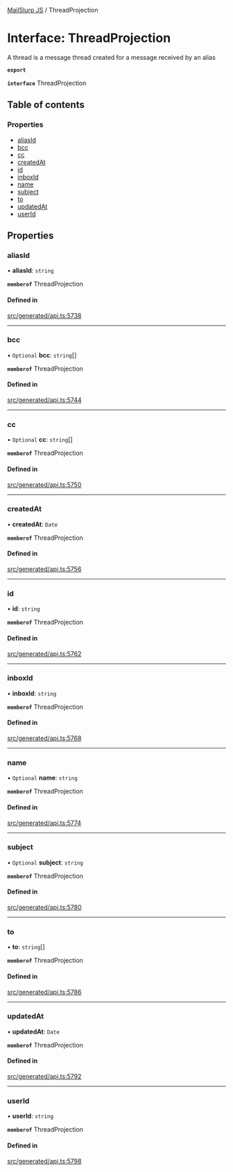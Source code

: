 [MailSlurp JS](../README.md) / ThreadProjection

# Interface: ThreadProjection

A thread is a message thread created for a message received by an alias

**`export`**

**`interface`** ThreadProjection

## Table of contents

### Properties

- [aliasId](ThreadProjection.md#aliasid)
- [bcc](ThreadProjection.md#bcc)
- [cc](ThreadProjection.md#cc)
- [createdAt](ThreadProjection.md#createdat)
- [id](ThreadProjection.md#id)
- [inboxId](ThreadProjection.md#inboxid)
- [name](ThreadProjection.md#name)
- [subject](ThreadProjection.md#subject)
- [to](ThreadProjection.md#to)
- [updatedAt](ThreadProjection.md#updatedat)
- [userId](ThreadProjection.md#userid)

## Properties

### aliasId

• **aliasId**: `string`

**`memberof`** ThreadProjection

#### Defined in

[src/generated/api.ts:5738](https://github.com/mailslurp/mailslurp-client/blob/5523864/src/generated/api.ts#L5738)

___

### bcc

• `Optional` **bcc**: `string`[]

**`memberof`** ThreadProjection

#### Defined in

[src/generated/api.ts:5744](https://github.com/mailslurp/mailslurp-client/blob/5523864/src/generated/api.ts#L5744)

___

### cc

• `Optional` **cc**: `string`[]

**`memberof`** ThreadProjection

#### Defined in

[src/generated/api.ts:5750](https://github.com/mailslurp/mailslurp-client/blob/5523864/src/generated/api.ts#L5750)

___

### createdAt

• **createdAt**: `Date`

**`memberof`** ThreadProjection

#### Defined in

[src/generated/api.ts:5756](https://github.com/mailslurp/mailslurp-client/blob/5523864/src/generated/api.ts#L5756)

___

### id

• **id**: `string`

**`memberof`** ThreadProjection

#### Defined in

[src/generated/api.ts:5762](https://github.com/mailslurp/mailslurp-client/blob/5523864/src/generated/api.ts#L5762)

___

### inboxId

• **inboxId**: `string`

**`memberof`** ThreadProjection

#### Defined in

[src/generated/api.ts:5768](https://github.com/mailslurp/mailslurp-client/blob/5523864/src/generated/api.ts#L5768)

___

### name

• `Optional` **name**: `string`

**`memberof`** ThreadProjection

#### Defined in

[src/generated/api.ts:5774](https://github.com/mailslurp/mailslurp-client/blob/5523864/src/generated/api.ts#L5774)

___

### subject

• `Optional` **subject**: `string`

**`memberof`** ThreadProjection

#### Defined in

[src/generated/api.ts:5780](https://github.com/mailslurp/mailslurp-client/blob/5523864/src/generated/api.ts#L5780)

___

### to

• **to**: `string`[]

**`memberof`** ThreadProjection

#### Defined in

[src/generated/api.ts:5786](https://github.com/mailslurp/mailslurp-client/blob/5523864/src/generated/api.ts#L5786)

___

### updatedAt

• **updatedAt**: `Date`

**`memberof`** ThreadProjection

#### Defined in

[src/generated/api.ts:5792](https://github.com/mailslurp/mailslurp-client/blob/5523864/src/generated/api.ts#L5792)

___

### userId

• **userId**: `string`

**`memberof`** ThreadProjection

#### Defined in

[src/generated/api.ts:5798](https://github.com/mailslurp/mailslurp-client/blob/5523864/src/generated/api.ts#L5798)
